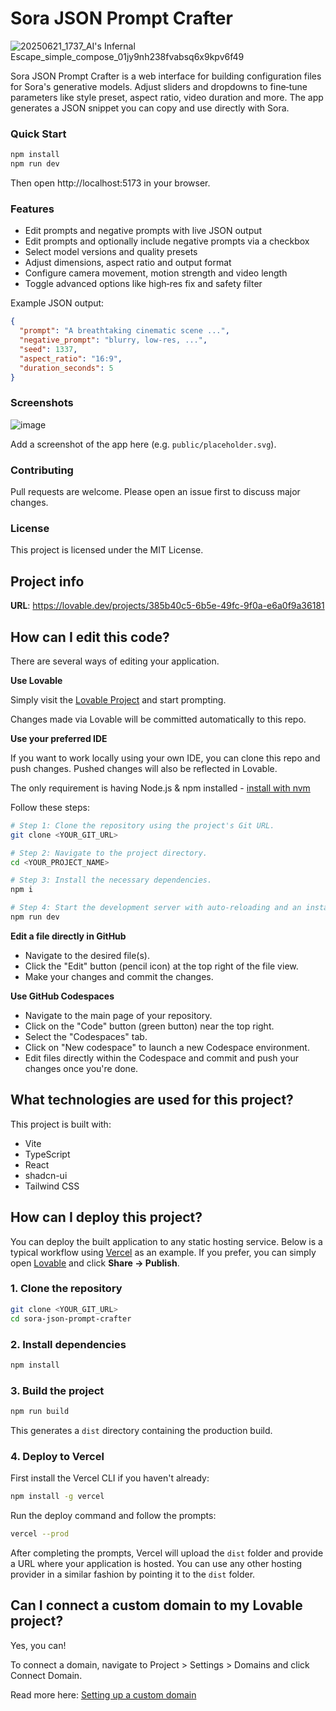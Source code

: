 # Sora JSON Prompt Crafter

![20250621_1737_AI's Infernal Escape_simple_compose_01jy9nh238fvabsq6x9kpv6f49](https://github.com/user-attachments/assets/76094d07-48cb-49ef-a342-e3afdd036dcd)


Sora JSON Prompt Crafter is a web interface for building configuration files for Sora's generative models. Adjust sliders and dropdowns to fine‑tune parameters like style preset, aspect ratio, video duration and more. The app generates a JSON snippet you can copy and use directly with Sora.

### Quick Start

```sh
npm install
npm run dev
```
Then open http://localhost:5173 in your browser.

### Features

- Edit prompts and negative prompts with live JSON output
- Edit prompts and optionally include negative prompts via a checkbox
- Select model versions and quality presets
- Adjust dimensions, aspect ratio and output format
- Configure camera movement, motion strength and video length
- Toggle advanced options like high‑res fix and safety filter

Example JSON output:

```json
{
  "prompt": "A breathtaking cinematic scene ...",
  "negative_prompt": "blurry, low-res, ...",
  "seed": 1337,
  "aspect_ratio": "16:9",
  "duration_seconds": 5
}
```

### Screenshots

![image](https://github.com/user-attachments/assets/6d254018-994f-47cf-b4d6-9ea6e6f08c12)

Add a screenshot of the app here (e.g. `public/placeholder.svg`).

### Contributing

Pull requests are welcome. Please open an issue first to discuss major changes.

### License

This project is licensed under the MIT License.

## Project info

**URL**: https://lovable.dev/projects/385b40c5-6b5e-49fc-9f0a-e6a0f9a36181

## How can I edit this code?

There are several ways of editing your application.

**Use Lovable**

Simply visit the [Lovable Project](https://lovable.dev/projects/385b40c5-6b5e-49fc-9f0a-e6a0f9a36181) and start prompting.

Changes made via Lovable will be committed automatically to this repo.

**Use your preferred IDE**

If you want to work locally using your own IDE, you can clone this repo and push changes. Pushed changes will also be reflected in Lovable.

The only requirement is having Node.js & npm installed - [install with nvm](https://github.com/nvm-sh/nvm#installing-and-updating)

Follow these steps:

```sh
# Step 1: Clone the repository using the project's Git URL.
git clone <YOUR_GIT_URL>

# Step 2: Navigate to the project directory.
cd <YOUR_PROJECT_NAME>

# Step 3: Install the necessary dependencies.
npm i

# Step 4: Start the development server with auto-reloading and an instant preview.
npm run dev
```

**Edit a file directly in GitHub**

- Navigate to the desired file(s).
- Click the "Edit" button (pencil icon) at the top right of the file view.
- Make your changes and commit the changes.

**Use GitHub Codespaces**

- Navigate to the main page of your repository.
- Click on the "Code" button (green button) near the top right.
- Select the "Codespaces" tab.
- Click on "New codespace" to launch a new Codespace environment.
- Edit files directly within the Codespace and commit and push your changes once you're done.

## What technologies are used for this project?

This project is built with:

- Vite
- TypeScript
- React
- shadcn-ui
- Tailwind CSS

## How can I deploy this project?

You can deploy the built application to any static hosting service. Below is a
typical workflow using [Vercel](https://vercel.com) as an example. If you
prefer, you can simply open
 [Lovable](https://lovable.dev/projects/385b40c5-6b5e-49fc-9f0a-e6a0f9a36181)
and click **Share → Publish**.

### 1. Clone the repository

```sh
git clone <YOUR_GIT_URL>
cd sora-json-prompt-crafter
```

### 2. Install dependencies

```sh
npm install
```

### 3. Build the project

```sh
npm run build
```

This generates a `dist` directory containing the production build.

### 4. Deploy to Vercel

First install the Vercel CLI if you haven't already:

```sh
npm install -g vercel
```

Run the deploy command and follow the prompts:

```sh
vercel --prod
```

After completing the prompts, Vercel will upload the `dist` folder and provide a
URL where your application is hosted. You can use any other hosting provider in
a similar fashion by pointing it to the `dist` folder.

## Can I connect a custom domain to my Lovable project?

Yes, you can!

To connect a domain, navigate to Project > Settings > Domains and click Connect Domain.

Read more here: [Setting up a custom domain](https://docs.lovable.dev/tips-tricks/custom-domain#step-by-step-guide)
